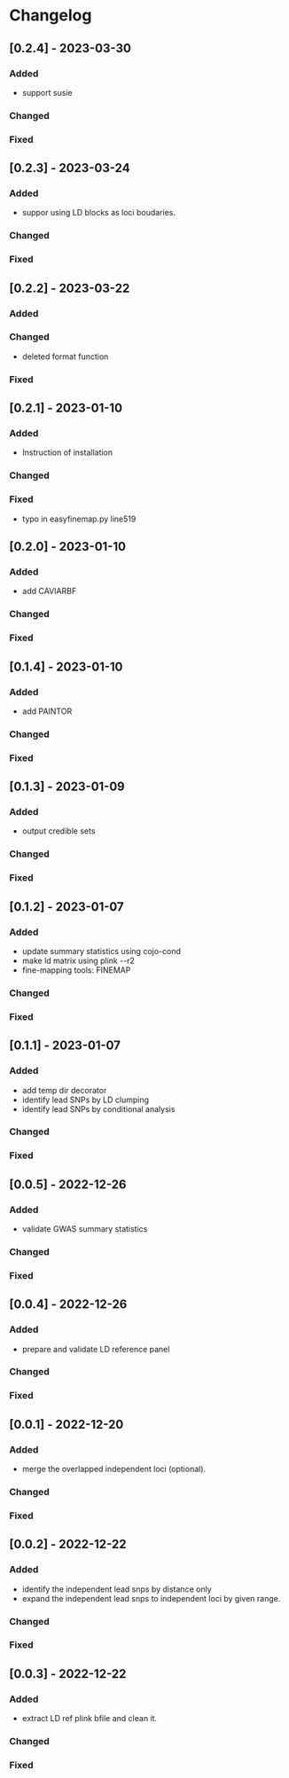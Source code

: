 # Changelog

## [0.2.4] - 2023-03-30

### Added
- support susie

### Changed



### Fixed

## [0.2.3] - 2023-03-24

### Added
- suppor using LD blocks as loci boudaries.

### Changed



### Fixed



## [0.2.2] - 2023-03-22

### Added


### Changed
- deleted format function


### Fixed


## [0.2.1] - 2023-01-10

### Added

- Instruction of installation

### Changed


### Fixed
- typo in easyfinemap.py line519

## [0.2.0] - 2023-01-10

### Added

- add CAVIARBF

### Changed


### Fixed

## [0.1.4] - 2023-01-10

### Added

- add PAINTOR

### Changed


### Fixed

## [0.1.3] - 2023-01-09

### Added

- output credible sets

### Changed


### Fixed

## [0.1.2] - 2023-01-07

### Added

- update summary statistics using cojo-cond
- make ld matrix using plink --r2
- fine-mapping tools: FINEMAP

### Changed


### Fixed

## [0.1.1] - 2023-01-07

### Added

- add temp dir decorator
- identify lead SNPs by LD clumping
- identify lead SNPs by conditional analysis

### Changed


### Fixed

## [0.0.5] - 2022-12-26

### Added

- validate GWAS summary statistics

### Changed


### Fixed

## [0.0.4] - 2022-12-26

### Added

- prepare and validate LD reference panel

### Changed


### Fixed

## [0.0.1] - 2022-12-20

### Added

- merge the overlapped independent loci (optional).

### Changed


### Fixed

## [0.0.2] - 2022-12-22

### Added

- identify the independent lead snps by distance only
- expand the independent lead snps to independent loci by given range.

### Changed


### Fixed

## [0.0.3] - 2022-12-22

### Added

- extract LD ref plink bfile and clean it.

### Changed


### Fixed